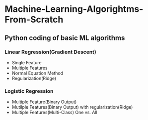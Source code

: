 # Machine-Learning-Algorightms-From-Scratch

## Python coding of basic ML algorithms

### Linear Regression(Gradient Descent)
- Single Feature
- Multiple Features
- Normal Equation Method
- Regularization(Ridge)


### Logistic Regression
- Multiple Feature(Binary Output)
- Mutilple Features(Binary Output) with regularization(Ridge)
- Multiple Features(Multi-Class) One vs. All
